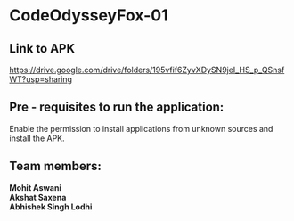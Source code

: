 # CodeOdysseyFox-01

## Link to APK
https://drive.google.com/drive/folders/195vfif6ZyvXDySN9jeI_HS_p_QSnsfWT?usp=sharing

## Pre - requisites to run the application:
Enable the permission to install applications from unknown sources and install the APK.

## Team members:
<div><b>Mohit Aswani</b></div> 
<div><b>Akshat Saxena</b></div> 
<div><b>Abhishek Singh Lodhi</b></div> 


